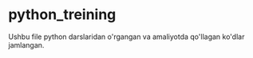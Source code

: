 # python_treining
Ushbu file python darslaridan o'rgangan va amaliyotda qo'llagan ko'dlar jamlangan.
